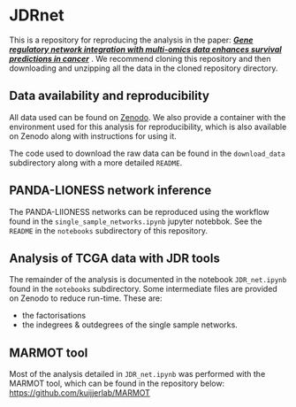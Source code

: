 # JDRnet
This is a repository for reproducing the analysis in the paper: ***[Gene regulatory network integration with multi-omics data enhances survival predictions in cancer]([https://doi.org/10.1101/2024.12.19.629344](https://academic.oup.com/bib/article/26/4/bbaf315/8188241))*** . We recommend cloning this repository and then downloading and unzipping all the data in the cloned repository directory. 

## Data availability and reproducibility
All data used can be found on [Zenodo](https://zenodo.org/records/14524447). We also provide a container with the environment used for this analysis for reproducibility, which is also available on Zenodo along with instructions for using it.

The code used to download the raw data can be found in the `download_data` subdirectory along with a more detailed `README`.

## PANDA-LIONESS network inference
The PANDA-LIIONESS networks can be reproduced using the workflow found in the `single_sample_networks.ipynb` jupyter notebbok. See the `README` in the `notebooks` subdirectory of this repository.

## Analysis of TCGA data with JDR tools
The remainder of the analysis is documented in the notebook `JDR_net.ipynb` found in the `notebooks` subdirectory. Some intermediate files are provided on Zenodo to reduce run-time. These are:
* the factorisations
* the indegrees & outdegrees of the single sample networks.
  
## MARMOT tool
Most of the analysis detailed in `JDR_net.ipynb` was performed with the MARMOT tool, which can be found in the repository below:
https://github.com/kuijjerlab/MARMOT
